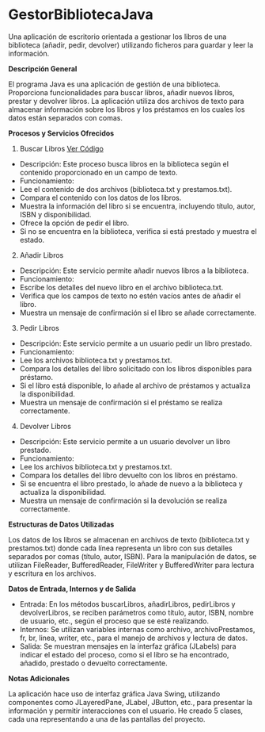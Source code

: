 # GestorBibliotecaJava
Una aplicación de escritorio orientada a gestionar los libros de una biblioteca (añadir, pedir, devolver) utilizando ficheros para guardar y leer la información.


**Descripción General**


El programa Java es una aplicación de gestión de una biblioteca. Proporciona funcionalidades para buscar libros, añadir nuevos libros, prestar y devolver libros. La aplicación utiliza dos archivos de texto para almacenar información sobre los libros y los préstamos en los cuales los datos están separados con comas.


**Procesos y Servicios Ofrecidos**

1. Buscar Libros [Ver Código](src/Clases/GestorBiblioteca.java#L198)

* Descripción: Este proceso busca libros en la biblioteca según el contenido proporcionado en un campo de texto.
* Funcionamiento:
* Lee el contenido de dos archivos (biblioteca.txt y prestamos.txt).
* Compara el contenido con los datos de los libros.
* Muestra la información del libro si se encuentra, incluyendo título, autor, ISBN y disponibilidad.
* Ofrece la opción de pedir el libro.
* Si no se encuentra en la biblioteca, verifica si está prestado y muestra el estado.

  
2. Añadir Libros
* Descripción: Este servicio permite añadir nuevos libros a la biblioteca.
* Funcionamiento:
* Escribe los detalles del nuevo libro en el archivo biblioteca.txt.
* Verifica que los campos de texto no estén vacíos antes de añadir el libro.
* Muestra un mensaje de confirmación si el libro se añade correctamente.

  
3. Pedir Libros
* Descripción: Este servicio permite a un usuario pedir un libro prestado.
* Funcionamiento:
* Lee los archivos biblioteca.txt y prestamos.txt.
* Compara los detalles del libro solicitado con los libros disponibles para préstamo.
* Si el libro está disponible, lo añade al archivo de préstamos y actualiza la disponibilidad.
* Muestra un mensaje de confirmación si el préstamo se realiza correctamente.

  
4. Devolver Libros
* Descripción: Este servicio permite a un usuario devolver un libro prestado.
* Funcionamiento:
* Lee los archivos biblioteca.txt y prestamos.txt.
* Compara los detalles del libro devuelto con los libros en préstamo.
* Si se encuentra el libro prestado, lo añade de nuevo a la biblioteca y actualiza la disponibilidad.
* Muestra un mensaje de confirmación si la devolución se realiza correctamente.

  
**Estructuras de Datos Utilizadas**


  Los datos de los libros se almacenan en archivos de texto (biblioteca.txt y prestamos.txt) donde cada línea representa un libro con sus detalles separados por comas (título, autor, ISBN).
 Para la manipulación de datos, se utilizan FileReader, BufferedReader, FileWriter y BufferedWriter para lectura y escritura en los archivos.

 
  **Datos de Entrada, Internos y de Salida**

  
* Entrada:
 En los métodos buscarLibros, añadirLibros, pedirLibros y devolverLibros, se reciben parámetros como título, autor, ISBN, nombre de usuario, etc., según el proceso que se esté realizando.
* Internos:
 Se utilizan variables internas como archivo, archivoPrestamos, fr, br, linea, writer, etc., para el manejo de archivos y lectura de datos.
* Salida:
 Se muestran mensajes en la interfaz gráfica (JLabels) para indicar el estado del proceso, como si el libro se ha encontrado, añadido, prestado o devuelto correctamente.


**Notas Adicionales**


 La aplicación hace uso de interfaz gráfica Java Swing, utilizando componentes como JLayeredPane, JLabel, JButton, etc., para presentar la información y permitir interacciones con el usuario. He creado 5 clases, cada una representando a una de las pantallas del proyecto.





